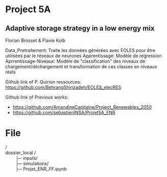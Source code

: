 # Project 5A 
## Adaptive storage strategy in a low energy mix

Florian Brosset & Flavie Kolb

Data_Pretraitement: Traite les données générées avec EOLES pour être utilisées par le réseaux de neurones
Apprentissage: Modèle de régression
Aprrentissage-Niveaux: Modèle de "classification" des niveaux de chargement/déchargement et transformation de ces classes en niveaux réels

Github link of P. Quirion ressources: https://github.com/BehrangShirizadeh/EOLES_elecRES

Github link of Previous works:
- https://github.com/AmandineCapitaine/Project_Renewables_2050
- https://github.com/sebastienINSA/Projet5A_ENR


# File 

/</br> 
dossier_local /</br>
&emsp; &emsp;├─ inputs/ </br>
&emsp; &emsp;├─ simulations/ </br>
&emsp; &emsp;├─ Projet_ENR_FF.ipynb </br>

